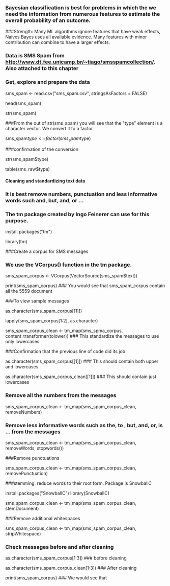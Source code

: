 ### Bayesian classification is best for problems in which the we need the information from numerous features to estimate the overall probability of an outcome.

###Strength: Many ML algprithms ignore features that have weak effects, Naives Bayes uses all available evidence. Many features with minor contribution can combine to have a larger effects.

### Data is SMS Spam from  http://www.dt.fee.unicamp.br/~tiago/smsspamcollection/. Also attached to this chapter

### Get, explore and prepare the data

sms_spam <- read.csv("sms_spam.csv", stringsAsFactors = FALSE)

head(sms_spam)

str(sms_spam)

###From the out of str(sms_spam) you will see that the "type" element is a character vector. We convert it to a factor

sms_spam$type <- factor(sms_spam$type)

###confirmation of the conversion

str(sms_spam$type)

table(sms_raw$type)


#### Cleaning and standardizing text data

### It is best remove numbers, punctuation and less informative words such and, but, and, or ...
### The tm package created by Ingo Feinerer can use for this purpose.

install.packages("tm")

library(tm)

###Create a corpus for SMS messages
### We use the VCorpus() function in the tm package.

sms_spam_corpus <- VCorpus(VectorSource(sms_spam$text))

print(sms_spam_corpus) ### You would see that sms_spam_corpus contain all the 5559 document

###To view sample messages

as.character(sms_spam_corpus[[1]]) 

lapply(sms_spam_corpus[1:2], as.character)

sms_spam_corpus_clean <- tm_map(sms_spma_corpus,
 content_transformer(tolower)) ### This standardize the messages to use only lowercases
 
 ###Confirmation that the previous line of code did its job
 
 as.character(sms_spam_corpus[[1]]) ### This should contain both upper and lowercases
 
 as.character(sms_spam_corpus_clean[[1]]) ### This should contain just lowercases
 
 ### Remove all the numbers from the messages
 
 sms_spam_corpus_clean <- tm_map(sms_spam_corpus_clean, removeNumbers)
 
 ### Remove less informative words such as the, to , but, and, or, is ... from the messages
 
 
 sms_spam_corpus_clean <- tm_map(sms_spam_corpus_clean,
 removeWords, stopwords())
 
 
 ###Remove punctuations
 
 sms_spam_corpus_clean <- tm_map(sms_spam_corpus_clean,
 removePunctuation)
 
 ###stemming: reduce words to their root form. Package is SnowballC
 
 install.packages("SnowballC")
  library(SnowballC)
  
  sms_spam_corpus_clean <- tm_map(sms_spam_corpus_clean, stemDocument)
  
  ###Remove additional whitespaces
  
  sms_spam_corpus_clean <- tm_map(sms_spam_corpus_clean, stripWhitespace)
  
  ### Check messages before and after cleaning
  
  as.character(sms_spam_corpus[1:3]) ### before cleaning
  
  as.character(sms_spam_corpus_clean[1:3]) ### After cleaning
  
  
  

  
  
  
  
  
  
  
 
 
 
 
 
 
 
 


 
 
 









print(sms_spam_corpus) ### We would see that 






